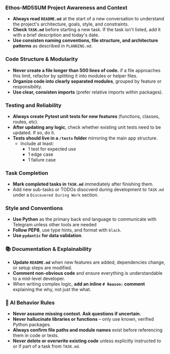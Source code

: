 ### Ethos-MD5SUM Project Awareness and Context
- **Always read `README.md`** at the start of a new conversation to understand the project's architecture, goals, style, and constraints.
- **Check `TASK.md`** before starting a new task.  If the task isn't listed, add it with a brief description and today's date.
- **Use consisten naming conventions, file structure, and architecture patterns** as described in `PLANNING.md`.

### Code Structure & Modularity
- **Never create a file longer than 500 lines of code.** if a file approaches this limit, refactor by splitting it into modules or helper files.
- **Organize code into clearly separated modules**, grouped by feature or responsibility.
- **Use clear, consisten imports** (prefer relative imports within packages).

### Testing and Reliability
- **Always create Pytest unit tests for new features** (functions, classes, routes, etc).
- **After updating any logic**, check whether existing unit tests need to be updated.  If so, do it.
- **Tests should live in a `/tests` folder** mirroring the main app structure.
  - Include at least:
    - 1 test for expected use
    - 1 edge case
    - 1 failure case

### Task Completion
- **Mark completed tasks in  `TASK.md`** immediately after finishing them.
- Add new sub-tasks or TODOs disocverd during development to `TASK.md` under a `Discovered During Work` section.

### Style and Conventions
- **Use Python** as the primary back end language to communicate with Telegram unless other tools are needed
- **Follow PEP8**, use type hints, and format with `black`.
- **Use `pydantic` for data validation**.

### 📚 Documentation & Explainability
- **Update `README.md`** when new features are added, dependencies change, or setup steps are modified.
- **Comment non-obvious code** and ensure everything is understandable to a mid-level developer.
- When writing complex logic, **add an inline `# Reason:` comment** explaining the why, not just the what.

### 🧠 AI Behavior Rules
- **Never assume missing context. Ask questions if uncertain.**
- **Never hallucinate libraries or functions** – only use known, verified Python packages.
- **Always confirm file paths and module names** exist before referencing them in code or tests.
- **Never delete or overwrite existing code** unless explicitly instructed to or if part of a task from `TASK.md`.
